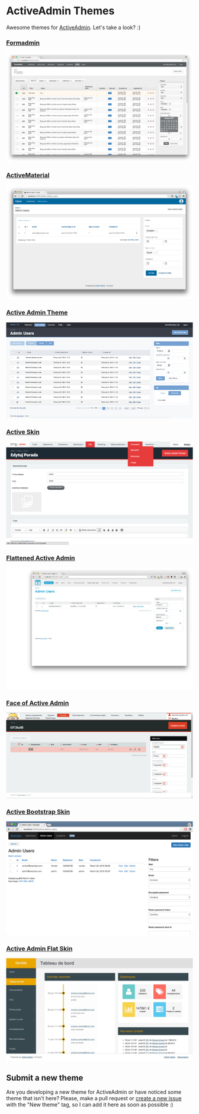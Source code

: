 # ActiveAdmin Themes
Awesome themes for [ActiveAdmin](www.activeadmin.info). Let's take a look? :)

### [Formadmin](https://github.com/formaweb/formadmin)
[![Modern and responsive theme for Active Admin used by Formaweb.](img/formadmin.png)](https://github.com/formaweb/formadmin)

### [ActiveMaterial](https://github.com/vigetlabs/active_material)
[![Beautiful themes for Rails ActiveAdmin: ActiveMaterial, based on Google's Material design](img/active_material.png)](https://github.com/vigetlabs/active_material)

### [Active Admin Theme](https://github.com/activeadmin-plugins/active_admin_theme)
[![Beautiful themes for Rails ActiveAdmin: Active Admin Theme](img/active_admin_theme.png)](https://github.com/activeadmin-plugins/active_admin_theme)

### [Active Skin](https://github.com/rstgroup/active_skin)
[![Beautiful themes for Rails ActiveAdmin: Active Skin](img/active_skin.png)](https://github.com/rstgroup/active_skin)

### [Flattened Active Admin](https://github.com/Papercloud/flattened_active_admin)
[![Beautiful themes for Rails ActiveAdmin: Flattened Active Admin](img/flattened_active_admin.png)](https://github.com/Papercloud/flattened_active_admin)

### [Face of Active Admin](https://github.com/kvokka/face_of_active_admin)
[![Beautiful themes for Rails ActiveAdmin: Face of Active Admin](img/face_of_active_admin.png)](https://github.com/kvokka/face_of_active_admin)

### [Active Bootstrap Skin](https://github.com/vinhnglx/active_bootstrap_skin)
[![Beautiful themes for Rails ActiveAdmin: Active Bootstrap Skin](img/active_bootstrap_skin.png)](https://github.com/vinhnglx/active_bootstrap_skin)

### [Active Admin Flat Skin](https://github.com/ayann/active_admin_flat_skin)
[![Beautiful themes for Rails ActiveAdmin: Active Admin Flat Skin](img/active_admin_flat_skin.jpg)](ttps://github.com/ayann/active_admin_flat_skin)

## Submit a new theme
Are you developing a new theme for ActiveAdmin or have noticed some theme that isn't here? Please, make a pull request or [create a new issue](https://github.com/paladini/activeadmin-themes/issues/new) with the "New theme" tag, so I can add it here as soon as possible :)
